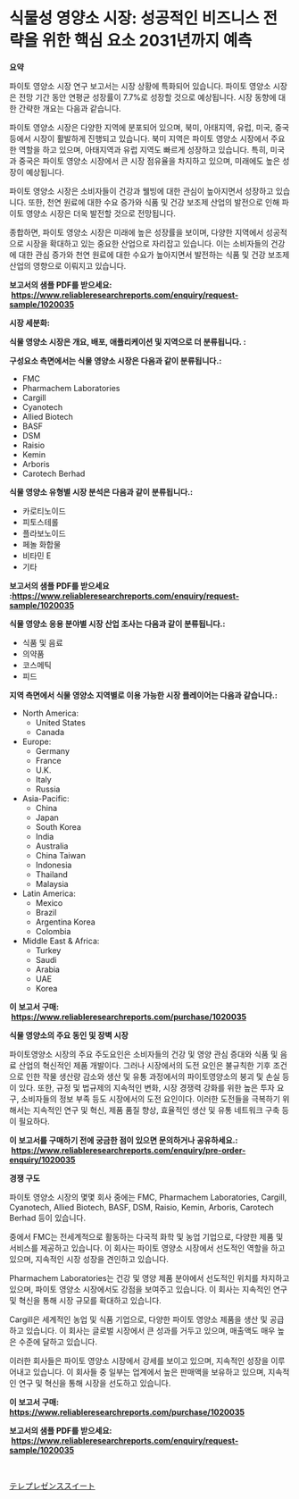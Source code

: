 <p><h1>식물성 영양소 시장: 성공적인 비즈니스 전략을 위한 핵심 요소 2031년까지 예측</h1></p><p><strong>요약</strong></p>
<p><p>파이토 영양소 시장 연구 보고서는 시장 상황에 특화되어 있습니다. 파이토 영양소 시장은 전망 기간 동안 연평균 성장률이 7.7%로 성장할 것으로 예상됩니다. 시장 동향에 대한 간략한 개요는 다음과 같습니다.</p><p>파이토 영양소 시장은 다양한 지역에 분포되어 있으며, 북미, 아태지역, 유럽, 미국, 중국 등에서 시장이 활발하게 진행되고 있습니다. 북미 지역은 파이토 영양소 시장에서 주요한 역할을 하고 있으며, 아태지역과 유럽 지역도 빠르게 성장하고 있습니다. 특히, 미국과 중국은 파이토 영양소 시장에서 큰 시장 점유율을 차지하고 있으며, 미래에도 높은 성장이 예상됩니다.</p><p>파이토 영양소 시장은 소비자들이 건강과 웰빙에 대한 관심이 높아지면서 성장하고 있습니다. 또한, 천연 원료에 대한 수요 증가와 식품 및 건강 보조제 산업의 발전으로 인해 파이토 영양소 시장은 더욱 발전할 것으로 전망됩니다.</p><p>종합하면, 파이토 영양소 시장은 미래에 높은 성장률을 보이며, 다양한 지역에서 성공적으로 시장을 확대하고 있는 중요한 산업으로 자리잡고 있습니다. 이는 소비자들의 건강에 대한 관심 증가와 천연 원료에 대한 수요가 높아지면서 발전하는 식품 및 건강 보조제 산업의 영향으로 이뤄지고 있습니다.</p></p>
<p><strong>보고서의 샘플 PDF를 받으세요: &nbsp;<a href="https://www.reliableresearchreports.com/enquiry/request-sample/1020035">https://www.reliableresearchreports.com/enquiry/request-sample/1020035</a></strong></p>
<p><strong>시장 세분화:</strong></p>
<p><strong> 식물 영양소 시장은 개요, 배포, 애플리케이션 및 지역으로 더 분류됩니다. :</strong></p>
<p><strong>구성요소 측면에서는 식물 영양소 시장은 다음과 같이 분류됩니다.:</strong></p>
<p><ul><li>FMC</li><li>Pharmachem Laboratories</li><li>Cargill</li><li>Cyanotech</li><li>Allied Biotech</li><li>BASF</li><li>DSM</li><li>Raisio</li><li>Kemin</li><li>Arboris</li><li>Carotech Berhad</li></ul></p>
<p><strong> 식물 영양소 유형별 시장 분석은 다음과 같이 분류됩니다.:</strong></p>
<p><ul><li>카로티노이드</li><li>피토스테롤</li><li>플라보노이드</li><li>페놀 화합물</li><li>비타민 E</li><li>기타</li></ul></p>
<p><strong>보고서의 샘플 PDF를 받으세요 :<a href="https://www.reliableresearchreports.com/enquiry/request-sample/1020035">https://www.reliableresearchreports.com/enquiry/request-sample/1020035</a></strong></p>
<p><strong> 식물 영양소 응용 분야별 시장 산업 조사는 다음과 같이 분류됩니다.:</strong></p>
<p><ul><li>식품 및 음료</li><li>의약품</li><li>코스메틱</li><li>피드</li></ul></p>
<p><strong>지역 측면에서 식물 영양소 지역별로 이용 가능한 시장 플레이어는 다음과 같습니다.:</strong></p>
<p><ul>
    <li>
        North America:
        <ul>
            <li>United States</li>
            <li>Canada</li>
        </ul>
    </li>
    <li>
        Europe:
        <ul>
            <li>Germany</li>
            <li>France</li>
            <li>U.K.</li>
            <li>Italy</li>
            <li>Russia</li>
        </ul>
    </li>
    <li>
        Asia-Pacific:
        <ul>
            <li>China</li>
            <li>Japan</li>
            <li>South Korea</li>
            <li>India</li>
            <li>Australia</li>
            <li>China Taiwan</li>
            <li>Indonesia</li>
            <li>Thailand</li>
            <li>Malaysia</li>
        </ul>
    </li>
    <li>
        Latin America:
        <ul>
            <li>Mexico</li>
            <li>Brazil</li>
            <li>Argentina Korea</li>
            <li>Colombia</li>
        </ul>
    </li>
    <li>
        Middle East & Africa:
        <ul>
            <li>Turkey</li>
            <li>Saudi</li>
            <li>Arabia</li>
            <li>UAE</li>
            <li>Korea</li>
        </ul>
    </li>
    </ul></p>
<p><strong>이 보고서 구매: &nbsp;<a href="https://www.reliableresearchreports.com/purchase/1020035">https://www.reliableresearchreports.com/purchase/1020035</a></strong></p>
<p><strong>식물 영양소의 주요 동인 및 장벽 시장</strong></p>
<p><p>파이토영양소 시장의 주요 주도요인은 소비자들의 건강 및 영양 관심 증대와 식품 및 음료 산업의 혁신적인 제품 개발이다. 그러나 시장에서의 도전 요인은 불규칙한 기후 조건으로 인한 작물 생산량 감소와 생산 및 유통 과정에서의 파이토영양소의 붕괴 및 손실 등이 있다. 또한, 규정 및 법규제의 지속적인 변화, 시장 경쟁력 강화를 위한 높은 투자 요구, 소비자들의 정보 부족 등도 시장에서의 도전 요인이다. 이러한 도전들을 극복하기 위해서는 지속적인 연구 및 혁신, 제품 품질 향상, 효율적인 생산 및 유통 네트워크 구축 등이 필요하다.</p></p>
<p><strong>이 보고서를 구매하기 전에 궁금한 점이 있으면 문의하거나 공유하세요.: &nbsp;<a href="https://www.reliableresearchreports.com/enquiry/pre-order-enquiry/1020035">https://www.reliableresearchreports.com/enquiry/pre-order-enquiry/1020035</a></strong></p>
<p><strong>경쟁 구도</strong></p>
<p><p>파이토 영양소 시장의 몇몇 회사 중에는 FMC, Pharmachem Laboratories, Cargill, Cyanotech, Allied Biotech, BASF, DSM, Raisio, Kemin, Arboris, Carotech Berhad 등이 있습니다. </p><p>중에서 FMC는 전세계적으로 활동하는 다국적 화학 및 농업 기업으로, 다양한 제품 및 서비스를 제공하고 있습니다. 이 회사는 파이토 영양소 시장에서 선도적인 역할을 하고 있으며, 지속적인 시장 성장을 견인하고 있습니다.</p><p>Pharmachem Laboratories는 건강 및 영양 제품 분야에서 선도적인 위치를 차지하고 있으며, 파이토 영양소 시장에서도 강점을 보여주고 있습니다. 이 회사는 지속적인 연구 및 혁신을 통해 시장 규모를 확대하고 있습니다.</p><p>Cargill은 세계적인 농업 및 식품 기업으로, 다양한 파이토 영양소 제품을 생산 및 공급하고 있습니다. 이 회사는 글로벌 시장에서 큰 성과를 거두고 있으며, 매출액도 매우 높은 수준에 달하고 있습니다.</p><p>이러한 회사들은 파이토 영양소 시장에서 강세를 보이고 있으며, 지속적인 성장을 이루어내고 있습니다. 이 회사들 중 일부는 업계에서 높은 판매액을 보유하고 있으며, 지속적인 연구 및 혁신을 통해 시장을 선도하고 있습니다.</p></p>
<p><strong>이 보고서 구매: &nbsp; <a href="https://www.reliableresearchreports.com/purchase/1020035">https://www.reliableresearchreports.com/purchase/1020035</a></strong></p>
<p><strong>보고서의 샘플 PDF를 받으세요: &nbsp;<a href="https://www.reliableresearchreports.com/enquiry/request-sample/1020035">https://www.reliableresearchreports.com/enquiry/request-sample/1020035</a></strong><strong></strong></p>
<p>&nbsp;</p>
<p><p><a href="https://github.com/ppmazlotr77499/Market-Research-Report-List-1/blob/main/62161229296.md">テレプレゼンススイート</a></p></p>
